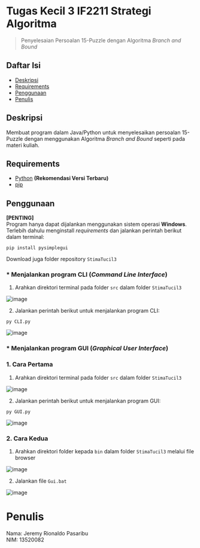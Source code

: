 # Tugas Kecil 3 IF2211 Strategi Algoritma

> Penyelesaian Persoalan 15-Puzzle dengan Algoritma _Branch and Bound_

## Daftar Isi
* [Deskripsi](#deskripsi)
* [Requirements](#requirements)
* [Penggunaan](#penggunaan)
* [Penulis](#penulis)

## Deskripsi
Membuat program dalam Java/Python untuk menyelesaikan persoalan 15-Puzzle dengan menggunakan Algoritma _Branch and Bound_ seperti pada materi kuliah.

## Requirements
- [Python](https://www.python.org/downloads/) **(Rekomendasi Versi Terbaru)**
- [pip](https://phoenixnap.com/kb/install-pip-windows)

## Penggunaan
**[PENTING]** </br>
Program hanya dapat dijalankan menggunakan sistem operasi **Windows**. Terlebih dahulu menginstall _requirements_ dan jalankan perintah berikut dalam terminal:
```
pip install pysimplegui
```
Download juga folder repository `StimaTucil3`

### * Menjalankan program CLI (_Command Line Interface_)
1. Arahkan direktori terminal pada folder `src` dalam folder `StimaTucil3`</br>

![image](https://user-images.githubusercontent.com/73146752/161429538-9a07cf61-3d86-43f0-8c5c-8b42b6e045d1.png)

2. Jalankan perintah berikut untuk menjalankan program CLI: </br>
```
py CLI.py
```

![image](https://user-images.githubusercontent.com/73146752/161429723-f768c222-cd8a-4d07-a5d6-6d8738a2888b.png)

### * Menjalankan program GUI (_Graphical User Interface_)
### 1. Cara Pertama
1. Arahkan direktori terminal pada folder `src` dalam folder `StimaTucil3`</br>

![image](https://user-images.githubusercontent.com/73146752/161429538-9a07cf61-3d86-43f0-8c5c-8b42b6e045d1.png)

2. Jalankan perintah berikut untuk menjalankan program GUI: </br>
```
py GUI.py
```

![image](https://user-images.githubusercontent.com/73146752/161430114-c7d98da8-dda1-4a08-b6e7-e41001a170af.png)

### 2. Cara Kedua
1. Arahkan direktori folder kepada `bin` dalam folder `StimaTucil3` melalui file browser</br>

![image](https://user-images.githubusercontent.com/73146752/161429916-3a6b36f8-e162-4b48-ac7b-34a77c314978.png)

2. Jalankan file `Gui.bat`</br>

![image](https://user-images.githubusercontent.com/73146752/161429943-8813ba8e-10a8-4a3b-845d-e2bd59248a9b.png)


# Penulis
Nama: Jeremy Rionaldo Pasaribu </br>
NIM: 13520082


